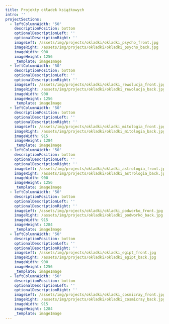 ```yaml
---
title: Projekty okładek książkowych
intro: ''
projectSections:
  - leftColumnWidth: '50'
    descriptionPosition: bottom
    optionalDescriptionLeft: ''
    optionalDescriptionRight: ''
    imageLeft: /assets/img/projects/okladki/okladki_psycho_front.jpg
    imageRight: /assets/img/projects/okladki/okladki_psycho_back.jpg
    imageWidth: 900
    imageHeight: 1256
    _template: imageImage
  - leftColumnWidth: '50'
    descriptionPosition: bottom
    optionalDescriptionLeft: ''
    optionalDescriptionRight: ''
    imageLeft: /assets/img/projects/okladki/okladki_rewolucja_front.jpg
    imageRight: /assets/img/projects/okladki/okladki_rewolucja_back.jpg
    imageWidth: 900
    imageHeight: 1256
    _template: imageImage
  - leftColumnWidth: '50'
    descriptionPosition: bottom
    optionalDescriptionLeft: ''
    optionalDescriptionRight: ''
    imageLeft: /assets/img/projects/okladki/okladki_mitologia_front.jpg
    imageRight: /assets/img/projects/okladki/okladki_mitologia_back.jpg
    imageWidth: 915
    imageHeight: 1284
    _template: imageImage
  - leftColumnWidth: '50'
    descriptionPosition: bottom
    optionalDescriptionLeft: ''
    optionalDescriptionRight: ''
    imageLeft: /assets/img/projects/okladki/okladki_astrologia_front.jpg
    imageRight: /assets/img/projects/okladki/okladki_astrologia_back.jpg
    imageWidth: 900
    imageHeight: 1256
    _template: imageImage
  - leftColumnWidth: '50'
    descriptionPosition: bottom
    optionalDescriptionLeft: ''
    optionalDescriptionRight: ''
    imageLeft: /assets/img/projects/okladki/okladki_podworko_front.jpg
    imageRight: /assets/img/projects/okladki/okladki_podworko_back.jpg
    imageWidth: 915
    imageHeight: 1284
    _template: imageImage
  - leftColumnWidth: '50'
    descriptionPosition: bottom
    optionalDescriptionLeft: ''
    optionalDescriptionRight: ''
    imageLeft: /assets/img/projects/okladki/okladki_egipt_front.jpg
    imageRight: /assets/img/projects/okladki/okladki_egipt_back.jpg
    imageWidth: 900
    imageHeight: 1256
    _template: imageImage
  - leftColumnWidth: '50'
    descriptionPosition: bottom
    optionalDescriptionLeft: ''
    optionalDescriptionRight: ''
    imageLeft: /assets/img/projects/okladki/okladki_cosmicray_front.jpg
    imageRight: /assets/img/projects/okladki/okladki_cosmicray_back.jpg
    imageWidth: 915
    imageHeight: 1284
    _template: imageImage
---
```



